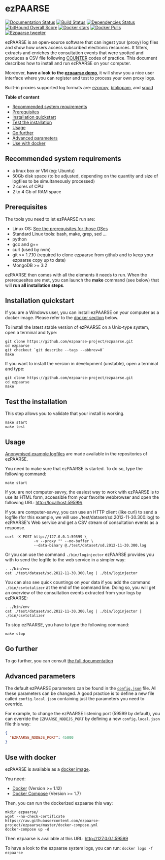 # ezPAARSE #

[![Documentation Status](https://readthedocs.org/projects/ezpaarse/badge/?version=master)](http://ezpaarse.readthedocs.io/en/master/)
[![Build Status](https://secure.travis-ci.org/ezpaarse-project/ezpaarse.png?branch=master)](http://travis-ci.org/ezpaarse-project/ezpaarse)
[![Dependencies Status](https://david-dm.org/ezpaarse-project/ezpaarse.png)](https://david-dm.org/ezpaarse-project/ezpaarse)
[![bitHound Overall Score](https://www.bithound.io/github/ezpaarse-project/ezpaarse/badges/score.svg)](https://www.bithound.io/github/ezpaarse-project/ezpaarse)
[![Docker stars](https://img.shields.io/docker/stars/ezpaarseproject/ezpaarse.svg)](https://registry.hub.docker.com/u/ezpaarseproject/ezpaarse/)
[![Docker Pulls](https://img.shields.io/docker/pulls/ezpaarseproject/ezpaarse.svg)](https://registry.hub.docker.com/u/ezpaarseproject/ezpaarse/)
[![Ezpaarse tweeter](https://img.shields.io/twitter/follow/ezpaarse.svg?style=social&label=Follow)](https://twitter.com/ezpaarse)



ezPAARSE is an open-source software that can ingest your (proxy) log files and show how users access subscribed electronic resources.
It filters, extracts and enriches the consultation events that were spotted and produces a CSV file following [COUNTER](http://www.projectcounter.org/) codes of practice.
This document describes how to install and run ezPAARSE on your computer.

Moreover, **have a look to the [ezpaarse demo](http://demo.ezpaarse.org)**, it will show you a nice user interface where you can register and test to process your own proxy logs.

Built-in proxies supported log formats are: [ezproxy](http://www.oclc.org/ezproxy.en.html), [bibliopam](http://mioga.alixen.fr/Mioga2/bibliopam/public/club/), and [squid](http://www.squid-cache.org/)

**Table of content**
- [Recommended system requirements](#recommended-system-requirements)
- [Prerequisites](#prerequisites)
- [Installation quickstart](#installation-quickstart)
- [Test the installation](#test-the-installation)
- [Usage](#usage)
- [Go further](#go-further)
- [Advanced parameters](#advanced-parameters)
- [Use with docker](#use-with-docker)

## Recommended system requirements ##
- a linux box or VM (eg: Ubuntu)
- 50Gb disk space (to be adjusted, depending on the quantity and size of logfiles to be simultaneously processed)
- 2 cores of CPU
- 2 to 4 Gb of RAM space

## Prerequisites ##

The tools you need to let ezPAARSE run are:

* Linux OS: [See the prerequisites for those OSes](https://ezpaarse.readthedocs.io/en/master/start/requirements.html)
* Standard Linux tools: bash, make, grep, sed ...
* python
* gcc and g++
* curl (used by nvm)
* git >= 1.7.10 (required to clone ezpaarse from github and to keep your ezpaarse copy up to date)
* MongoDB >= 3.2

ezPAARSE then comes with all the elements it needs to run.
When the prerequesites are met, you can launch the **make** command (see below) that will **run all installation steps**.

## Installation quickstart ##

If you are a Windows user, you can install ezPAARSE on your computer as a docker image. Please refer to the [docker section](https://github.com/ezpaarse-project/ezpaarse#use-with-docker) below.

To install the latest stable version of ezPAARSE on a Unix-type system, open a terminal and type:
```shell
git clone https://github.com/ezpaarse-project/ezpaarse.git
cd ezpaarse
git checkout `git describe --tags --abbrev=0`
make
```

If you want to install the version in development (unstable),
open a terminal and type:
```shell
git clone https://github.com/ezpaarse-project/ezpaarse.git
cd ezpaarse
make
```

## Test the installation ##

This step allows you to validate that your install is working.

```shell
make start
make test
```

## Usage ##

[Anonymised example logfiles](https://raw.github.com/ezpaarse-project/ezpaarse/master/test/dataset/sd.2012-11-30.300.log)
are made available in the repositories of ezPAARSE.

You need to make sure that ezPAARSE is started. To do so, type the following command:

```shell
make start
```

If you are not computer-savvy, the easiest way to work with ezPAARSE is to use its HTML form, accessible from your favorite webbrowser and open the following URL: [http://localhost:59599/](http://localhost:59599/)

If you are computer-savvy, you can use an HTTP client (like curl) to send a logfile
(for this example, we will use ./test/dataset/sd.2012-11-30.300.log) to ezPAARSE's Web service
and get a CSV stream of consultation events as a response.

```shell
curl -X POST http://127.0.0.1:59599 \
             -v --proxy "" --no-buffer \
             --data-binary @./test/dataset/sd.2012-11-30.300.log
```

Or you can use the command ``./bin/loginjector`` ezPAARSE provides you with
to send the logfile to the web service in a simpler way:

```shell
. ./bin/env
cat ./test/dataset/sd.2012-11-30.300.log | ./bin/loginjector
```
You can also see quick countings on your data if you add the command
``./bin/csvtotalizer`` at the end of the command line.
Doing so, you will get an overview of the consultation events extracted
from your logs by ezPAARSE:

```shell
. ./bin/env
cat ./test/dataset/sd.2012-11-30.300.log | ./bin/loginjector | ./bin/csvtotalizer
```

To stop ezPAARSE, you have to type the following command:

```shell
make stop
```
## Go further ##

To go further, you can consult [the full documentation](https://ezpaarse.readthedocs.io)


## Advanced parameters ##

The default ezPAARSE parameters can be found in the [``config.json``](https://github.com/ezpaarse-project/ezpaarse/blob/master/config.json) file. All these parameters can be changed. A good practice is to define a new file called ``config.local.json`` containing just the parameters you need to override.

For example, to change the ezPAARSE listening port (59599 by default), you can override the ``EZPAARSE_NODEJS_PORT`` by defining a new ``config.local.json`` file this way:

```json
{
  "EZPAARSE_NODEJS_PORT": 45000
}
```

## Use with docker ##

ezPAARSE is available as a [docker image](https://registry.hub.docker.com/u/ezpaarseproject/ezpaarse/).

You need:

- [Docker](https://docs.docker.com/engine/installation/) (Version >= 1.12)
- [Docker Compose](https://docs.docker.com/compose/install/) (Version >= 1.7)

Then, you can run the dockerized ezpaarse this way:

```
mkdir ezpaarse/
wget --no-check-certificate https://raw.githubusercontent.com/ezpaarse-project/ezpaarse/master/docker-compose.yml
docker-compose up -d
```

Then ezpaarse is available at this URL: http://127.0.0.1:59599

To have a look to the ezpaarse system logs, you can run: ``docker logs -f ezpaarse``
